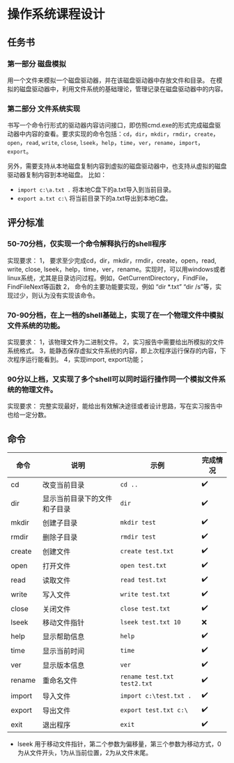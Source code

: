 # 操作系统课程设计

## 任务书

### 第一部分 磁盘模拟

用一个文件来模拟一个磁盘驱动器，并在该磁盘驱动器中存放文件和目录。
在模拟的磁盘驱动器中，利用文件系统的基础理论，管理记录在磁盘驱动器中的内容。

### 第二部分 文件系统实现

书写一个命令行形式的驱动器内容访问接口，即仿照cmd.exe的形式完成磁盘驱动器中内容的查看。要求实现的命令包括：`cd`，`dir`，`mkdir`，`rmdir`，`create`，`open`，`read`, `write`, `close`, `lseek`，`help`，`time`，`ver`，`rename`，`import`，`export`。

另外，需要支持从本地磁盘复制内容到虚拟的磁盘驱动器中，也支持从虚拟的磁盘驱动器复制内容到本地磁盘。
比如：
- `import c:\a.txt .`  将本地C盘下的a.txt导入到当前目录。
- `export a.txt c:\`   将当前目录下的a.txt导出到本地C盘。

## 评分标准

### 50-70分档，仅实现一个命令解释执行的shell程序
实现要求：
1，	要求至少完成cd，dir，mkdir，rmdir，create，open，read, write, close, lseek，help，time，ver，rename。实现时，可以用windows或者linux系统，尤其是目录访问过程。例如，GetCurrentDirectory，FindFile，FindFileNext等函数
2，	命令的主要功能要实现，例如 “dir *.txt” “dir /s”等，实现过少，则认为没有实现该命令。

### 70-90分档，在上一档的shell基础上，实现了在一个物理文件中模拟文件系统的功能。
实现要求：
1，该物理文件为二进制文件。
2，实习报告中需要给出所模拟的文件系统格式。
3，能静态保存虚拟文件系统的内容，即上次程序运行保存的内容，下次程序运行能看到。
4，实现import, export功能；


### 90分以上档，又实现了多个shell可以同时运行操作同一个模拟文件系统的物理文件。
实现要求：
完整实现最好，能给出有效解决途径或者设计思路，写在实习报告中也给一定分数。

## 命令

| 命令     | 说明             | 示例                          | 完成情况 |
|--------|----------------|-----------------------------|------|
| cd     | 改变当前目录         | `cd ..`                     | ✔️   |
| dir    | 显示当前目录下的文件和子目录 | `dir`                       | ✔️   |
| mkdir  | 创建子目录          | `mkdir test`                | ✔️   |
| rmdir  | 删除子目录          | `rmdir test`                | ✔️   |
| create | 创建文件           | `create test.txt`           | ✔️   |
| open   | 打开文件           | `open test.txt`             | ✔️   |
| read   | 读取文件           | `read test.txt`             | ✔️   |
| write  | 写入文件           | `write test.txt`            | ✔️   |
| close  | 关闭文件           | `close test.txt`            | ✔️   |
| lseek  | 移动文件指针         | `lseek test.txt 10`         | ❌    |
| help   | 显示帮助信息         | `help`                      | ✔️   |
| time   | 显示当前时间         | `time`                      | ✔️   |
| ver    | 显示版本信息         | `ver`                       | ✔️   |
| rename | 重命名文件          | `rename test.txt test2.txt` | ✔️   |
| import | 导入文件           | `import c:\test.txt .`      | ✔️   |
| export | 导出文件           | `export test.txt c:\`       | ✔️   |
| exit   | 退出程序           | `exit`                      | ✔️   |

- lseek 用于移动文件指针，第二个参数为偏移量，第三个参数为移动方式，0为从文件开头，1为从当前位置，2为从文件末尾。